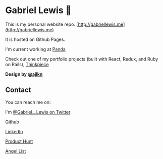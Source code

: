 # Gabriel Lewis 🦆

This is my personal website repo. [http://gabriellewis.me](http://gabriellewis.me)

It is hosted on Github Pages.

I'm current working at [Panda](http://panda.af)

Check out one of my portfolio projects (built with React, Redux, and Ruby on Rails), [Thinkpiece](http://thinkpiece.space)

**Design by [@ajlkn](https://aj.lkn.io/)**

## Contact

You can reach me on:

I'm [@Gabriel__Lewis on Twitter](https://www.twitter.com/@gabriel__lewis)

[Github](https://www.github.com/gabriel-lewis)

[LinkedIn](https://www.linkedin.com/in/gabriellewis0)

[Product Hunt](https://www.producthunt.com/@gabriel__lewis)

[Angel List](https://angel.co/gabriel-lewis)

